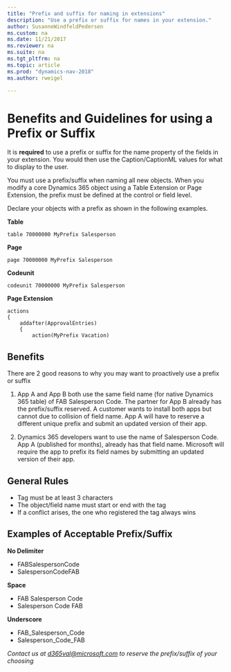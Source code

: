 ```yaml
---
title: "Prefix and suffix for naming in extensions"
description: "Use a prefix or suffix for names in your extension."
author: SusanneWindfeldPedersen
ms.custom: na
ms.date: 11/21/2017
ms.reviewer: na
ms.suite: na
ms.tgt_pltfrm: na
ms.topic: article
ms.prod: "dynamics-nav-2018"
ms.author: rweigel

---
```


# Benefits and Guidelines for using a Prefix or Suffix

It is **required** to use a prefix or suffix for the name property of the fields in your extension. You would then use the Caption/CaptionML values for what to display to the user.

You must use a prefix/suffix when naming all new objects. When you modify a core Dynamics 365 object using a Table Extension or Page Extension, the prefix must be defined at the control or field level.

Declare your objects with a prefix as shown in the following examples.

**Table**  
```
table 70000000 MyPrefix Salesperson
```

**Page**  
```
page 70000000 MyPrefix Salesperson
```

**Codeunit**  
```
codeunit 70000000 MyPrefix Salesperson
```

**Page Extension**  
```
actions
{
    addafter(ApprovalEntries)
    {
        action(MyPrefix Vacation)
```

## Benefits

There are 2 good reasons to why you may want to proactively use a prefix or suffix

1.  App A and App B both use the same field name (for native Dynamics 365 table) of FAB Salesperson Code. The partner for App B already has the prefix/suffix reserved. A customer wants to install both apps but cannot due to collision of field name. App A will have to reserve a different unique prefix and submit an updated version of their app.  

2. Dynamics 365 developers want to use the name of Salesperson Code. App A (published for months), already has that field name. Microsoft will require the app to prefix its field names by submitting an updated version of their app.  

## General Rules

- Tag must be at least 3 characters
- The object/field name must start or end with the tag
- If a conflict arises, the one who registered the tag always wins

## Examples of Acceptable Prefix/Suffix
**No Delimiter**
- FABSalespersonCode
- SalespersonCodeFAB

**Space**
- FAB Salesperson Code
- Salesperson Code FAB

**Underscore**
- FAB_Salesperson_Code
- Salesperson_Code_FAB

*Contact us at d365val@microsoft.com to reserve the prefix/suffix of your choosing*
